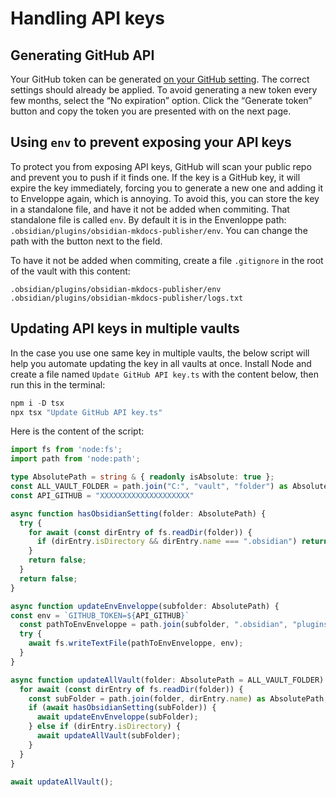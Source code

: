 # Handling API keys

## Generating GitHub API

Your GitHub token can be generated [on your GitHub setting](https://github.com/settings/tokens/new?scopes=repo). The correct settings should already be applied. To avoid generating a new token every few months, select the “No expiration” option. Click the “Generate token” button and copy the token you are presented with on the next page.

## Using `env` to prevent exposing your API keys

To protect you from exposing API keys, GitHub will scan your public repo and prevent you to push if it finds one. If the key is a GitHub key, it will expire the key immediately, forcing you to generate a new one and adding it to Enveloppe again, which is annoying. To avoid this, you can store the key in a standalone file, and have it not be added when commiting. That standalone file is called `env`. By default it is in the Envenloppe path: `.obsidian/plugins/obsidian-mkdocs-publisher/env`. You can change the path with the button next to the field.

To have it not be added when commiting, create a file `.gitignore` in the root of the vault with this content:

```gitignore
.obsidian/plugins/obsidian-mkdocs-publisher/env
.obsidian/plugins/obsidian-mkdocs-publisher/logs.txt
```

## Updating API keys in multiple vaults

In the case you use one same key in multiple vaults, the below script will help you automate updating the key in all vaults at once. Install Node and create a file named `Update GitHub API key.ts` with the content below, then run this in the terminal:

```PowerShell
npm i -D tsx
npx tsx "Update GitHub API key.ts"
```

Here is the content of the script:

```ts
import fs from 'node:fs';
import path from 'node:path';

type AbsolutePath = string & { readonly isAbsolute: true };
const ALL_VAULT_FOLDER = path.join("C:", "vault", "folder") as AbsolutePath;
const API_GITHUB = "XXXXXXXXXXXXXXXXXXXX"

async function hasObsidianSetting(folder: AbsolutePath) {
  try {
    for await (const dirEntry of fs.readDir(folder)) {
      if (dirEntry.isDirectory && dirEntry.name === ".obsidian") return true;
    }
    return false;
  }
  return false;
}

async function updateEnvEnveloppe(subfolder: AbsolutePath) {
const env = `GITHUB_TOKEN=${API_GITHUB}`
  const pathToEnvEnveloppe = path.join(subfolder, ".obsidian", "plugins", "obsidian-mkdocs-publisher", "env");
  try {
    await fs.writeTextFile(pathToEnvEnveloppe, env);
  }
}

async function updateAllVault(folder: AbsolutePath = ALL_VAULT_FOLDER) {
  for await (const dirEntry of fs.readDir(folder)) {
    const subFolder = path.join(folder, dirEntry.name) as AbsolutePath;
    if (await hasObsidianSetting(subFolder)) {
      await updateEnvEnveloppe(subFolder);
    } else if (dirEntry.isDirectory) {
      await updateAllVault(subFolder);
    }
  }
}

await updateAllVault();
```
